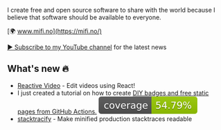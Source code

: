 I create free and open source software to share with the world because I believe that software should be available to everyone.

[🌍 www.mifi.no](https://mifi.no/)

[▶️ Subscribe to my YouTube channel](https://www.youtube.com/c/MikaelFinstad?sub_confirmation=1) for the latest news

## What's new 🔥

- [Reactive Video](https://github.com/mifi/reactive-video) - Edit videos using React!
- I just created a tutorial on how to create [DIY badges and free static pages from GitHub Actions.](https://github.com/mifi/github-action-push-static) ![](https://raw.githubusercontent.com/mifi/github-action-push-static/main/custom-badge/example.svg)
- [stacktracify](https://github.com/mifi/stacktracify) - Make minified production stacktraces readable
